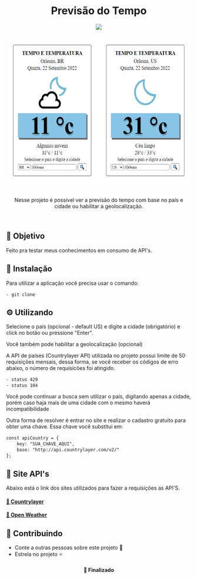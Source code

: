 <h1  align="center">Previsão do Tempo</h1>
<div align="center">
<img src="https://img.shields.io/static/v1?label=Projeto&message=Javascript&color=f0f221&style=for-the-badge&logo=ghost"/>
  
</br>
</br>

</div>
<div align="center">
<img height="400px" src="https://github.com/OliveiraJess/previsao-do-tempo/blob/main/img/image.png" alt="orleans/sc e orleans/us" />
</div>

</br>

<p align="center">Nesse projeto é possível ver a previsão do tempo com base no país e cidade ou habilitar a geolocalização.</p>


</br>

<h2>🚀 Objetivo</h2>

<p>Feito pra testar meus conhecimentos em consumo de API's.</p>

<h2>🔧 Instalação</h2>

<p>Para utilizar a aplicação você precisa usar o comando: </p>

```
- git clone
```
<h2>⚙️ Utilizando</h2>

<p>Selecione o país (opcional - default US) e digite a cidade (obrigatório) e click no botão ou pressione "Enter".</p>

<p>Você também pode habilitar a geolocalização (opcional)</p>

<p>A API de países (Countrylayer API) utilizada no projeto possui limite de 50 requisições mensais, dessa forma, se você receber os códigos de erro abaixo, o número de requisicões foi atingido.</p>

```
- status 429
- status 104

```
<p>Você pode continuar a busca sem utilizar o país, digitando apenas a cidade, porém caso haja mais de uma cidade com o mesmo haverá incompatibilidade</p>

<p>Outra forma de resolver é entrar no site e realizar o cadastro gratuito para obter uma chave. Essa chave você substitui em:</p>

```
const apiCountry = {
    key: "SUA_CHAVE_AQUI",
    base: "http://api.countrylayer.com/v2/"
};

```

<h2>🚀 Site API's</h2>

<p>Abaixo está o link dos sites utilizados para fazer a requisições as API'S.</p>

<h4>
    <a href="https://countrylayer.com/">🔗 Countrylayer</a>
</h4>

<h4>
    <a href="https://openweathermap.org/">🔗 Open Weather</a>
</h4>



<h2>🤝 Contribuindo </h2>

* Conte a outras pessoas sobre este projeto 📢
* Estrela no projeto ⭐️

<h4 align="center">📌 Finalizado</h4>









